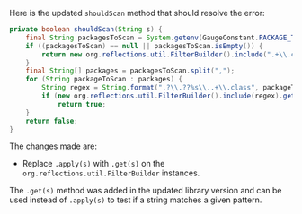 Here is the updated `shouldScan` method that should resolve the error:

```java
private boolean shouldScan(String s) {
    final String packagesToScan = System.getenv(GaugeConstant.PACKAGE_TO_SCAN);
    if ((packagesToScan) == null || packagesToScan.isEmpty()) {
        return new org.reflections.util.FilterBuilder().include(".+\\.class").get(s);
    }
    final String[] packages = packagesToScan.split(",");
    for (String packageToScan : packages) {
        String regex = String.format(".?\\.??%s\\..+\\.class", packageToScan);
        if (new org.reflections.util.FilterBuilder().include(regex).get(s)) {
            return true;
    }
    return false;
}
```

The changes made are:

* Replace `.apply(s)` with `.get(s)` on the `org.reflections.util.FilterBuilder` instances.

The `.get(s)` method was added in the updated library version and can be used instead of `.apply(s)` to test if a string matches a given pattern.